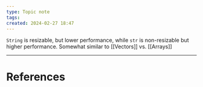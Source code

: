 ```yaml
---
type: Topic note
tags: 
created: 2024-02-27 18:47
---
```

`String` is resizable, but lower performance, while `str` is non-resizable but higher performance. Somewhat similar to [[Vectors]] vs. [[Arrays]]

---
# References
